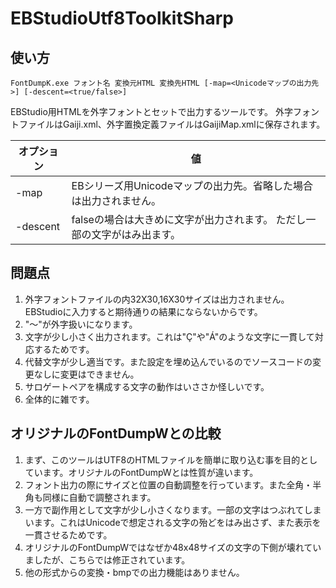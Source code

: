 # EBStudioUtf8ToolkitSharp
## 使い方
```
FontDumpK.exe フォント名 変換元HTML 変換先HTML [-map=<Unicodeマップの出力先>] [-descent=<true/false>]
```
EBStudio用HTMLを外字フォントとセットで出力するツールです。
外字フォントファイルはGaiji.xml、外字置換定義ファイルはGaijiMap.xmlに保存されます。

| オプション | 値 |
|-----------|------------|
| -map | EBシリーズ用Unicodeマップの出力先。省略した場合は出力されません。 |
| -descent | falseの場合は大きめに文字が出力されます。 ただし一部の文字がはみ出ます。 |

## 問題点
1. 外字フォントファイルの内32X30,16X30サイズは出力されません。EBStudioに入力すると期待通りの結果にならないからです。
2. "～"が外字扱いになります。
3. 文字が少し小さく出力されます。これは"Ç"や"Á"のような文字に一貫して対応するためです。
4. 代替文字が少し適当です。また設定を埋め込んでいるのでソースコードの変更なしに変更はできません。
5. サロゲートペアを構成する文字の動作はいささか怪しいです。
6. 全体的に雑です。

## オリジナルのFontDumpWとの比較
1. まず、このツールはUTF8のHTMLファイルを簡単に取り込む事を目的としています。オリジナルのFontDumpWとは性質が違います。
2. フォント出力の際にサイズと位置の自動調整を行っています。また全角・半角も同様に自動で調整されます。
3. 一方で副作用として文字が少し小さくなります。一部の文字はつぶれてしまいます。これはUnicodeで想定される文字の殆どをはみ出さず、また表示を一貫させるためです。
4. オリジナルのFontDumpWではなぜか48x48サイズの文字の下側が壊れていましたが、こちらでは修正されています。
5. 他の形式からの変換・bmpでの出力機能はありません。
